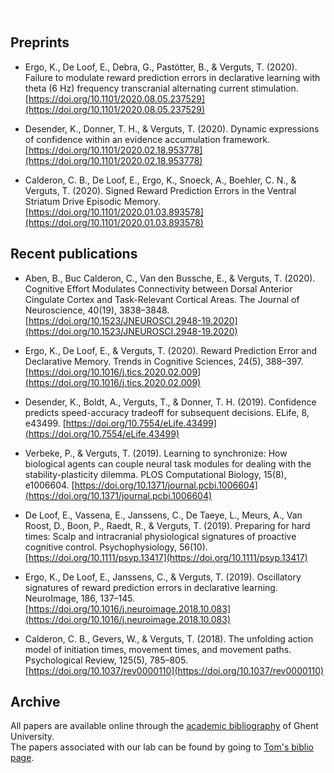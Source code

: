 <font color='white'>filler text</font>

## Preprints
- Ergo, K., De Loof, E., Debra, G., Pastötter, B., & Verguts, T. (2020). Failure to modulate reward prediction errors in declarative learning with theta (6 Hz) frequency transcranial alternating current stimulation. [https://doi.org/10.1101/2020.08.05.237529](https://doi.org/10.1101/2020.08.05.237529)

- Desender, K., Donner, T. H., & Verguts, T. (2020). Dynamic expressions of confidence within an evidence accumulation framework. [https://doi.org/10.1101/2020.02.18.953778](https://doi.org/10.1101/2020.02.18.953778)
    
- Calderon, C. B., De Loof, E., Ergo, K., Snoeck, A., Boehler, C. N., & Verguts, T. (2020). Signed Reward Prediction Errors in the Ventral Striatum Drive Episodic Memory. [https://doi.org/10.1101/2020.01.03.893578](https://doi.org/10.1101/2020.01.03.893578)

## Recent publications
- Aben, B., Buc Calderon, C., Van den Bussche, E., & Verguts, T. (2020). Cognitive Effort Modulates Connectivity between Dorsal Anterior Cingulate Cortex and Task-Relevant Cortical Areas. The Journal of Neuroscience, 40(19), 3838–3848. [https://doi.org/10.1523/JNEUROSCI.2948-19.2020](https://doi.org/10.1523/JNEUROSCI.2948-19.2020)

- Ergo, K., De Loof, E., & Verguts, T. (2020). Reward Prediction Error and Declarative Memory. Trends in Cognitive Sciences, 24(5), 388–397. [https://doi.org/10.1016/j.tics.2020.02.009](https://doi.org/10.1016/j.tics.2020.02.009)

- Desender, K., Boldt, A., Verguts, T., & Donner, T. H. (2019). Confidence predicts speed-accuracy tradeoff for subsequent decisions. ELife, 8, e43499. [https://doi.org/10.7554/eLife.43499](https://doi.org/10.7554/eLife.43499)

- Verbeke, P., & Verguts, T. (2019). Learning to synchronize: How biological agents can couple neural task modules for dealing with the stability-plasticity dilemma. PLOS Computational Biology, 15(8), e1006604. [https://doi.org/10.1371/journal.pcbi.1006604](https://doi.org/10.1371/journal.pcbi.1006604)

- De Loof, E., Vassena, E., Janssens, C., De Taeye, L., Meurs, A., Van Roost, D., Boon, P., Raedt, R., & Verguts, T. (2019). Preparing for hard times: Scalp and intracranial physiological signatures of proactive cognitive control. Psychophysiology, 56(10). [https://doi.org/10.1111/psyp.13417](https://doi.org/10.1111/psyp.13417)

- Ergo, K., De Loof, E., Janssens, C., & Verguts, T. (2019). Oscillatory signatures of reward prediction errors in declarative learning. NeuroImage, 186, 137–145. [https://doi.org/10.1016/j.neuroimage.2018.10.083](https://doi.org/10.1016/j.neuroimage.2018.10.083)

- Calderon, C. B., Gevers, W., & Verguts, T. (2018). The unfolding action model of initiation times, movement times, and movement paths. Psychological Review, 125(5), 785–805. [https://doi.org/10.1037/rev0000110](https://doi.org/10.1037/rev0000110)


## Archive

All papers are available online through the [academic bibliography](https://biblio.ugent.be/) of Ghent University.   
The papers associated with our lab can be found by going to [Tom's biblio page](https://biblio.ugent.be/publication?q=%22verguts+tom%22).

